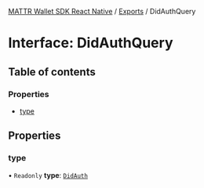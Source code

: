 [MATTR Wallet SDK React Native](../README.md) / [Exports](../modules.md) / DidAuthQuery

# Interface: DidAuthQuery

## Table of contents

### Properties

- [type](DidAuthQuery.md#type)

## Properties

### type

• `Readonly` **type**: [`DidAuth`](../enums/QueryType.md#didauth)

